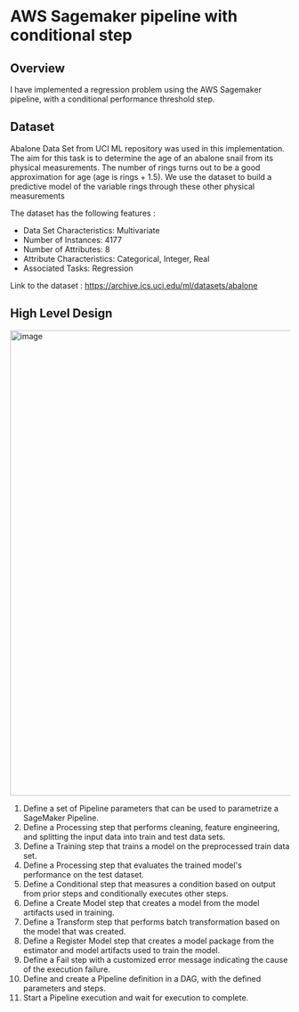 # AWS Sagemaker pipeline with conditional step
## Overview
I have implemented a regression problem using the AWS Sagemaker pipeline, with a conditional performance threshold step. 

## Dataset
Abalone Data Set from UCI ML repository was used in this implementation. The aim for this task is to determine the age of an abalone snail from its physical measurements. The number of rings turns out to be a good approximation for age (age is rings + 1.5). We use the dataset to build a predictive model of the variable rings through these other physical measurements

The dataset has the following features :

- Data Set Characteristics: Multivariate
- Number of Instances: 4177
- Number of Attributes: 8
- Attribute Characteristics: Categorical, Integer, Real
- Associated Tasks: Regression

Link to the dataset : https://archive.ics.uci.edu/ml/datasets/abalone 


## High Level Design

<img width="836" alt="image" src="https://user-images.githubusercontent.com/89654615/206904331-9231c980-d996-46b7-acb6-1e65ab694733.png">

1. Define a set of Pipeline parameters that can be used to parametrize a SageMaker Pipeline.
2. Define a Processing step that performs cleaning, feature engineering, and splitting the input data into train and test data sets.
3. Define a Training step that trains a model on the preprocessed train data set.
4. Define a Processing step that evaluates the trained model's performance on the test dataset.
5. Define a Conditional step that measures a condition based on output from prior steps and conditionally executes other steps.
6. Define a Create Model step that creates a model from the model artifacts used in training.
7. Define a Transform step that performs batch transformation based on the model that was created.
8. Define a Register Model step that creates a model package from the estimator and model artifacts used to train the model.
9. Define a Fail step with a customized error message indicating the cause of the execution failure.
10. Define and create a Pipeline definition in a DAG, with the defined parameters and steps.
11. Start a Pipeline execution and wait for execution to complete.

